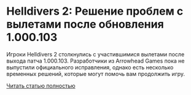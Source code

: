 # Helldivers 2: Решение проблем с вылетами после обновления 1.000.103



Игроки Helldivers 2 столкнулись с участившимися вылетами после выхода патча 1.000.103. Разработчики из Arrowhead Games пока не выпустили официального исправления, однако есть несколько временных решений, которые могут помочь вам продолжить игру.

[Читать статью полностью](https://xyberbara.com/gaming/helldivers-2-1-000-103/)
